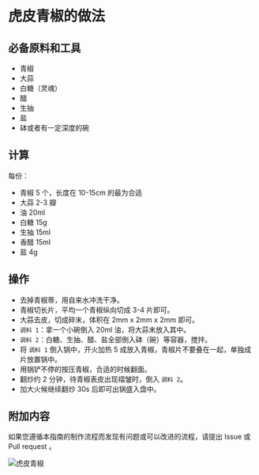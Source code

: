 
# 虎皮青椒的做法

## 必备原料和工具

- 青椒
- 大蒜
- 白糖（灵魂）
- 醋
- 生抽
- 盐
- 砵或者有一定深度的碗

## 计算

每份：
- 青椒 5 个，长度在 10-15cm 的最为合适
- 大蒜 2-3 瓣
- 油 20ml
- 白糖 15g
- 生抽 15ml
- 香醋 15ml
- 盐 4g

## 操作

- 去掉青椒蒂，用自来水冲洗干净。
- 青椒切长片，平均一个青椒纵向切成 3-4 片即可。
- 大蒜去皮，切成碎末，体积在 2mm x 2mm x 2mm 即可。
- `调料 1`：拿一个小碗倒入 20ml 油，将大蒜末放入其中。
- `调料 2`：白糖、生抽、醋、盐全部倒入砵（碗）等容器，搅拌。
- 将 `调料 1` 倒入锅中，开火加热 5 成放入青椒，青椒片不要叠在一起，单独成片放置锅中。
- 用锅铲不停的按压青椒，合适的时候翻面。
- 翻炒约 2 分钟，待青椒表皮出现褶皱时，倒入 `调料 2`。
- 加大火候继续翻炒 30s 后即可出锅盛入盘中。

## 附加内容

如果您遵循本指南的制作流程而发现有问题或可以改进的流程，请提出 Issue 或 Pull request 。

![虎皮青椒](./虎皮青椒.jpg)

